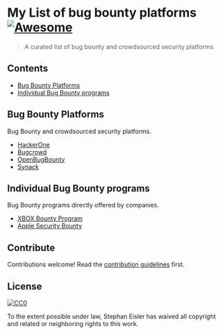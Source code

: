 # My List of bug bounty platforms [![Awesome](https://awesome.re/badge.svg)](https://awesome.re)

> A curated list of bug bounty and crowdsourced security platforms


## Contents

- [Bug Bounty Platforms](#section)
- [Individual Bug Bounty programs](#section)


## Bug Bounty Platforms

Bug Bounty and crowdsourced security platforms.

- [HackerOne](https://www.hackerone.com)
- [Bugcrowd](https://www.bugcrowd.com)
- [OpenBugBounty](https://www.openbugbounty.org)
- [Synack](https://www.synack.com/red-team/)

## Individual Bug Bounty programs

Bug Bounty programs directly offered by companies.

- [XBOX Bounty Program](https://www.microsoft.com/en-us/msrc/bounty-xbox)
- [Apple Security Bounty](https://developer.apple.com/security-bounty/)


## Contribute

Contributions welcome! Read the [contribution guidelines](contributing.md) first.


## License

[![CC0](https://mirrors.creativecommons.org/presskit/buttons/88x31/svg/cc-zero.svg)](https://creativecommons.org/publicdomain/zero/1.0)

To the extent possible under law, Stephan Eisler has waived all copyright and
related or neighboring rights to this work.
